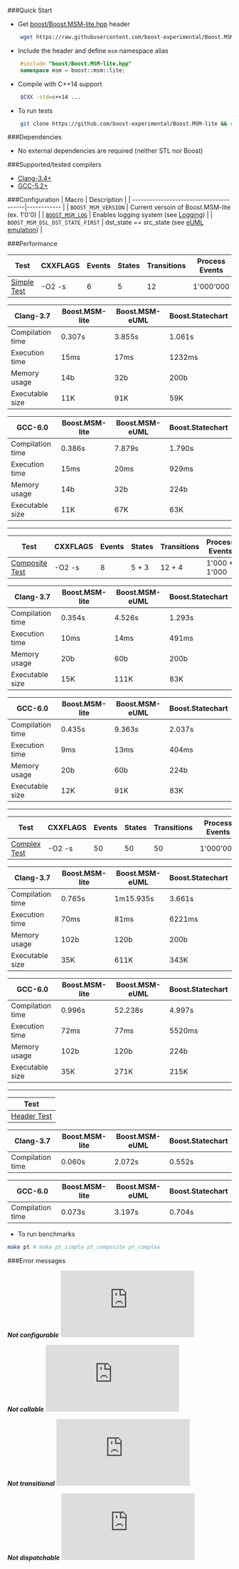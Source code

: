 ###Quick Start

* Get [boost/Boost.MSM-lite.hpp](https://raw.githubusercontent.com/boost-experimental/Boost.MSM-lite/master/include/boost/Boost.MSM-lite.hpp) header
```sh
    wget https://raw.githubusercontent.com/boost-experimental/Boost.MSM-lite/master/include/boost/Boost.MSM-lite.hpp
```

* Include the header and define `msm` namespace alias
```cpp
    #include "boost/Boost.MSM-lite.hpp"
    namespace msm = boost::msm::lite;
```

* Compile with C++14 support
```sh
    $CXX -std=c++14 ...
```

* To run tests
```sh
    git clone https://github.com/boost-experimental/Boost.MSM-lite && cd Boost.MSM-lite && make test
```

###Dependencies

* No external dependencies are required (neither STL nor Boost)

###Supported/tested compilers

* [Clang-3.4+](https://travis-ci.org/boost-experimental/Boost.MSM-lite)
* [GCC-5.2+](https://travis-ci.org/boost-experimental/Boost.MSM-lite)

###Configuration
| Macro                                   | Description |
| ----------------------------------------|------------ |
| `BOOST_MSM_VERSION`                     | Current versoin of Boost.MSM-lite (ex. 1'0'0) |
| [`BOOST_MSM_LOG`](user_guide.md#boost_msm_log-debugging) | Enables logging system  (see [Logging](examples.md#logging)) |
| `BOOST_MSM_DSL_DST_STATE_FIRST`      | dst\_state == src\_state (see [eUML emulation](examples.md#euml-emulation)) |

###Performance

| Test | CXXFLAGS | Events | States | Transitions | Process Events |
| ---- | -------- | ------ | ------ | ----------- | -------------- |
|[Simple Test](https://github.com/boost-experimental/Boost.MSM-lite/tree/master/test/pt/simple) | -O2 -s | 6 | 5 | 12 | 1'000'000 |

| Clang-3.7        | Boost.MSM-lite |  Boost.MSM-eUML | Boost.Statechart |
|------------------|----------------|-----------------|------------------|
| Compilation time | 0.307s         | 3.855s          | 1.061s           |
| Execution time   | 15ms           | 17ms            | 1232ms           |
| Memory usage     | 14b            | 32b             | 200b             |
| Executable size  | 11K            | 91K             | 59K              |

| GCC-6.0          | Boost.MSM-lite |  Boost.MSM-eUML | Boost.Statechart |
|------------------|----------------|-----------------|------------------|
| Compilation time | 0.386s         | 7.879s          | 1.790s           |
| Execution time   | 15ms           | 20ms            | 929ms            |
| Memory usage     | 14b            | 32b             | 224b             |
| Executable size  | 11K            | 67K             | 63K              |

---------------------------------------

| Test | CXXFLAGS | Events | States | Transitions | Process Events |
| ---- | -------- | ------ | ------ | ----------- | -------------- |
|[Composite Test](https://github.com/boost-experimental/Boost.MSM-lite/tree/master/test/pt/composite) | -O2 -s | 8 | 5 + 3 | 12 + 4 | 1'000 * 1'000 |

| Clang-3.7      | Boost.MSM-lite |  Boost.MSM-eUML | Boost.Statechart |
|------------------|----------------|-----------------|------------------|
| Compilation time | 0.354s         | 4.526s          | 1.293s           |
| Execution time   | 10ms           | 14ms            | 491ms            |
| Memory usage     | 20b            | 60b             | 200b             |
| Executable size  | 15K            | 111K            | 83K              |

| GCC-6.0          | Boost.MSM-lite |  Boost.MSM-eUML | Boost.Statechart |
|------------------|----------------|-----------------|------------------|
| Compilation time | 0.435s         | 9.363s          | 2.037s           |
| Execution time   | 9ms            | 13ms            | 404ms            |
| Memory usage     | 20b            | 60b             | 224b             |
| Executable size  | 12K            | 91K             | 83K              |

---

| Test | CXXFLAGS | Events | States | Transitions | Process Events |
| ---- | -------- | ------ | ------ | ----------- | -------------- |
|[Complex Test](https://github.com/boost-experimental/Boost.MSM-lite/tree/master/test/pt/complex) | -O2 -s | 50 | 50 | 50 | 1'000'000 |

| Clang-3.7        | Boost.MSM-lite |  Boost.MSM-eUML | Boost.Statechart |
|------------------|----------------|-----------------|------------------|
| Compilation time | 0.765s         | 1m15.935s       | 3.661s           |
| Execution time   | 70ms           | 81ms            | 6221ms           |
| Memory usage     | 102b           | 120b            | 200b             |
| Executable size  | 35K            | 611K            | 343K             |

| GCC-6.0          | Boost.MSM-lite |  Boost.MSM-eUML | Boost.Statechart |
|------------------|----------------|-----------------|------------------|
| Compilation time | 0.996s         | 52.238s         | 4.997s           |
| Execution time   | 72ms           | 77ms            | 5520ms           |
| Memory usage     | 102b           | 120b            | 224b             |
| Executable size  | 35K            | 271K            | 215K             |

---

| Test |
| ---- |
|[Header Test](https://github.com/boost-experimental/Boost.MSM-lite/tree/master/test/pt/header) |

| Clang-3.7        | Boost.MSM-lite |  Boost.MSM-eUML | Boost.Statechart |
|------------------|----------------|-----------------|------------------|
| Compilation time | 0.060s         | 2.072s          | 0.552s           |

| GCC-6.0          | Boost.MSM-lite |  Boost.MSM-eUML | Boost.Statechart |
|------------------|----------------|-----------------|------------------|
| Compilation time | 0.073s         | 3.197s          | 0.704s           |


* To run benchmarks

```sh
make pt # make pt_simple pt_composite pt_complex
```

###Error messages

***Not configurable***
![CPP](https://raw.githubusercontent.com/boost-experimental/Boost.MSM-lite/master/example/errors/not_configurable.cpp)

***Not callable***
![CPP](https://raw.githubusercontent.com/boost-experimental/Boost.MSM-lite/master/example/errors/not_callable.cpp)

***Not transitional***
![CPP](https://raw.githubusercontent.com/boost-experimental/Boost.MSM-lite/master/example/errors/not_transitional.cpp)

***Not dispatchable***
![CPP](https://raw.githubusercontent.com/boost-experimental/Boost.MSM-lite/master/example/errors/not_dispatchable.cpp)
